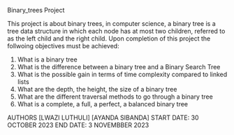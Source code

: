 Binary_trees Project 

This project is about binary trees, in computer science, a binary tree is a tree data structure in which each node has at most two children, referred to as the left child and the right child. Upon completion of this project the follwoing objectives must be achieved:

1. What is a binary tree
2. What is the difference between a binary tree and a Binary Search Tree
3. What is the possible gain in terms of time complexity compared to linked lists
4. What are the depth, the height, the size of a binary tree
5. What are the different traversal methods to go through a binary tree
6. What is a complete, a full, a perfect, a balanced binary tree

AUTHORS 
[LWAZI LUTHULI]
[AYANDA SIBANDA]
START DATE: 30 OCTOBER 2023
END DATE: 3 NOVEMBBER 2023 
